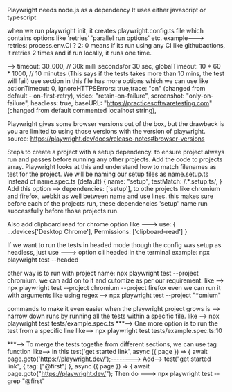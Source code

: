 Playwright needs node.js as a dependency
It uses either javascript or typescript

when we run playwright init, it creates playwright.config.ts file which contains options like 'retries' 'parallel run options' etc.
example---> retries: process.env.CI ? 2: 0 means if its run using any CI like githubactions, it retries 2 times and if run locally, it runs one time.

-->   timeout: 30_000, // 30k milli seconds/or 30 sec,  globalTimeout: 10 * 60 * 1000, // 10 minutes (This says if the tests takes more than 10 mins, the test will fail)
use section in this file has more options which we can use like actionTimeout: 0, ignoreHTTPSErrors: true,trace: "on" (changed from default - on-first-retry),    video: "retain-on-failure",
    screenshot: "only-on-failure",    headless: true,     baseURL: "https://practicesoftwaretesting.com" (changed from default commented localhost string),

Playwright gives some browser versions out of the box, but the drawback is you are limited to using those versions with the version of playwright. source: https://playwright.dev/docs/release-notes#browser-versions

Steps to create a project with a setup dependency. to ensure project always run and passes before running any other projects. Add the code to projects array. Playwright looks at this and understand how to match filenames as test for the project. We will be naming our setup files as name.setup.ts instead of name.spec.ts (default)
    {
      name: "setup",
      testMatch: /.*\.setup\.ts/,
    }
Add this option --> dependencies: ['setup'], to othe projects like chromium and firefox, webkit as well between name and use lines. this makes sure before each of the projects run, these dependencies 'setup' name run successfully before those projects run.

Also add clipboard read for chrome option like ---> use: { ...devices['Desktop Chrome'], Permissions: ['clipboard-read'] }

If we want to run the tests in headed mode though the config was setup as headless, just use ---> option cli headed in the terminal example: npx playwright test --headed

other way is to run with project name: npx playwright test --project chromium.
we can add on to it and cutomize as per our requirement. like --> npx playwright test --project chromium --project firefox
even we can run it with arguments like using regex --> npx playwright test --project "*omium"

commands to make it even easier when the playwright project grows is --> narrow down runs by running all the tests within a specific file. like --> npx playwright test tests/example.spec.ts
***--> One more option is to run the test from a specific line like--> npx playwright test tests/example.spec.ts:10

***--> To merge the tests togethe from different sections, we can use tag function like--> in this test('get started link', async ({ page }) => {
  await page.goto('https://playwright.dev/');--------> Add--> test("get started link", { tag: ["@first"] }, async ({ page }) => {
  await page.goto("https://playwright.dev/");
  Then do ---> npx playwright test --grep "@first"
  

